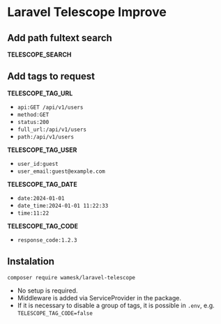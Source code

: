# Laravel Telescope Improve

## Add path fultext search

**TELESCOPE_SEARCH**

## Add tags to request

**TELESCOPE_TAG_URL**
- `api:GET /api/v1/users`
- `method:GET`
- `status:200`
- `full_url:/api/v1/users`
- `path:/api/v1/users`

**TELESCOPE_TAG_USER**
- `user_id:guest`
- `user_email:guest@example.com`

**TELESCOPE_TAG_DATE**
- `date:2024-01-01`
- `date_time:2024-01-01 11:22:33`
- `time:11:22`

**TELESCOPE_TAG_CODE**
- `response_code:1.2.3`

## Instalation

```shell
composer require wamesk/laravel-telescope
```

- No setup is required.
- Middleware is added via ServiceProvider in the package.
- If it is necessary to disable a group of tags, it is possible in `.env`, e.g. `TELESCOPE_TAG_CODE=false` 
